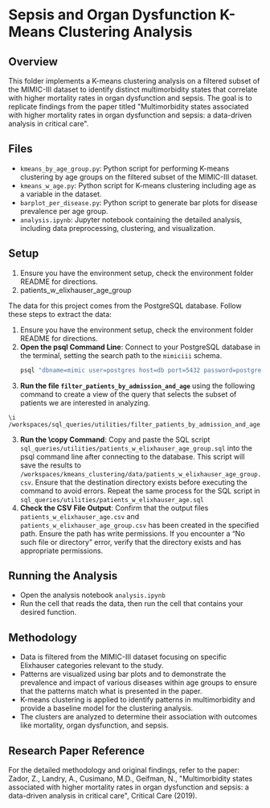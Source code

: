 # Sepsis and Organ Dysfunction K-Means Clustering Analysis

## Overview
This folder implements a K-means clustering analysis on a filtered subset of the MIMIC-III dataset to identify distinct multimorbidity states that correlate with higher mortality rates in organ dysfunction and sepsis. The goal is to replicate findings from the paper titled "Multimorbidity states associated with higher mortality rates in organ dysfunction and sepsis: a data-driven analysis in critical care".

## Files
- `kmeans_by_age_group.py`: Python script for performing K-means clustering by age groups on the filtered subset of the MIMIC-III dataset.
- `kmeans_w_age.py`: Python script for K-means clustering including age as a variable in the dataset.
- `barplot_per_disease.py`: Python script to generate bar plots for disease prevalence per age group.
- `analysis.ipynb`: Jupyter notebook containing the detailed analysis, including data preprocessing, clustering, and visualization.

## Setup
1. Ensure you have the environment setup, check the environment folder README for directions.
2. patients_w_elixhauser_age_group

The data for this project comes from the PostgreSQL database. Follow these steps to extract the data:

1. Ensure you have the environment setup, check the environment folder README for directions.
2. **Open the psql Command Line**: Connect to your PostgreSQL database in the terminal, setting the search path to the `mimiciii` schema.
    ```bash
    psql "dbname=mimic user=postgres host=db port=5432 password=postgres options=--search_path=mimiciii"
    ```
3. **Run the file `filter_patients_by_admission_and_age`**  using the following command to create a view of the query that selects the subset of patients we are interested in analyzing. 
```
\i /workspaces/sql_queries/utilities/filter_patients_by_admission_and_age.sql
```  
3. **Run the \copy Command**: Copy and paste the SQL script `sql_queries/utilities/patients_w_elixhauser_age_group.sql` into the psql command line after connecting to the database. This script will save the results to `/workspaces/kmeans_clustering/data/patients_w_elixhauser_age_group.csv`. Ensure that the destination directory exists before executing the command to avoid errors. Repeat the same process for the SQL script in `sql_queries/utilities/patients_w_elixhauser_age.sql`
4. **Check the CSV File Output**: Confirm that the output files `patients_w_elixhauser_age.csv` and `patients_w_elixhauser_age_group.csv` has been created in the specified path. Ensure the path has write permissions. If you encounter a “No such file or directory” error, verify that the directory exists and has appropriate permissions.

## Running the Analysis
- Open the analysis notebook `analysis.ipynb`
- Run the cell that reads the data, then run the cell that contains your desired function. 

## Methodology
- Data is filtered from the MIMIC-III dataset focusing on specific Elixhauser categories relevant to the study.
- Patterns are visualized using bar plots and to demonstrate the prevalence and impact of various diseases within age groups to ensure that the patterns match what is presented in the paper.
- K-means clustering is applied to identify patterns in multimorbidity and provide a baseline model for the clustering analysis.
- The clusters are analyzed to determine their association with outcomes like mortality, organ dysfunction, and sepsis.

## Research Paper Reference
For the detailed methodology and original findings, refer to the paper:
Zador, Z., Landry, A., Cusimano, M.D., Geifman, N., "Multimorbidity states associated with higher mortality rates in organ dysfunction and sepsis: a data-driven analysis in critical care", Critical Care (2019).